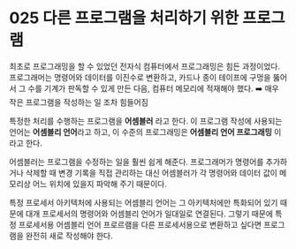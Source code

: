 # 025 다른 프로그램을 처리하기 위한 프로그램 

최초로 프로그래밍을 할 수 있었던 전자식 컴퓨터에서 프로그래밍은 힘든 과정이었다. 프로그래머는 명령어와 데이터를 이진수로 변환하고, 카드나 종이 테이프에 구멍을 뚫어서 그 수를 기계가 판독할 수 있게 만든 다음, 컴퓨터 메모리에 적재해야 했다. 
➡️ 매우 작은 프로그램을 작성하는 일 조차 힘들어짐 

특정한 처리를 수행하는 프로그램을 **어셈블러** 라고 한다. 이 프로그램 작성에 사용되는 언어는 **어셈블리 언어**라고 하고, 이 수준의 프로그래밍은 **어셈블리 언어 프로그래밍** 이라고 한다. 

어셈블러는 프로그램을 수정하는 일을 훨씬 쉽게 해준다. 프로그래머가 명령어를 추가하거나 삭제할 때 변경 기록을 직접 관리하는 대신 어셈블러가 각 명령어와 데이터 값이 메모리상 어느 위치에 있을지 파악해 주기 때문이다. 

특정 프로세서 아키텍처에 사용되는 어셈블리 언어는 그 아키텍처에만 특화되어 있기 때문에 대개 프로세서의 명령어와 어셈블리 언어가 일대일로 연결된다. 그렇기 때문에 특정 프로세서용 어셈블리 언어 프로르램을 다른 프로세서용으로 변환하고 싶다면 프로그램을 완전히 새로 작성해야 한다. 